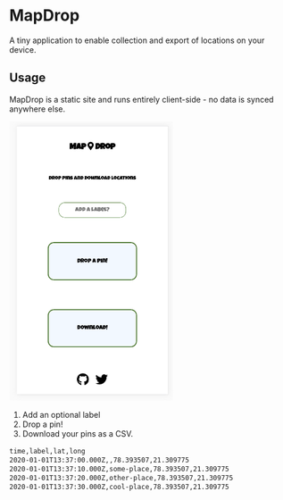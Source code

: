# MapDrop

A tiny application to enable collection and export of locations on your device.

## Usage

MapDrop is a static site and runs entirely client-side - no data is synced anywhere else.

<img src="mapdrop.png" height="500px"/>

1. Add an optional label
2. Drop a pin!
3. Download your pins as a CSV.

```csv
time,label,lat,long
2020-01-01T13:37:00.000Z,,78.393507,21.309775
2020-01-01T13:37:10.000Z,some-place,78.393507,21.309775
2020-01-01T13:37:20.000Z,other-place,78.393507,21.309775
2020-01-01T13:37:30.000Z,cool-place,78.393507,21.309775
```
